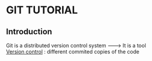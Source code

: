 # GIT TUTORIAL

## Introduction
Git is a distributed version control system
               --->  It is a tool
        <br><ins>Version control</ins> : different commited copies of the code
        
